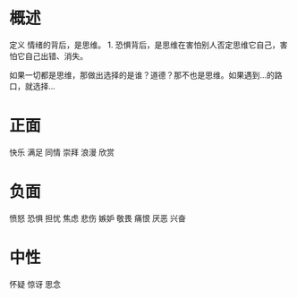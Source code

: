 # 概述
定义
情绪的背后，是思维。
	1. 恐惧背后，是思维在害怕别人否定思维它自己，害怕它自己出错、消失。

如果一切都是思维，那做出选择的是谁？道德？那不也是思维。如果遇到...的路口，就选择...
# 正面
快乐
满足
同情
崇拜
浪漫
欣赏
# 负面
愤怒
恐惧
担忧
焦虑
悲伤
嫉妒
敬畏
痛恨
厌恶
兴奋
# 中性
怀疑
惊讶
思念